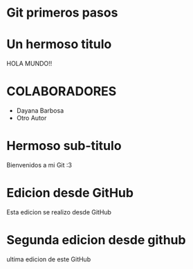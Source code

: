 # Git primeros pasos


# Un hermoso titulo 
HOLA MUNDO!!

# COLABORADORES
- Dayana Barbosa
- Otro Autor 

# Hermoso sub-titulo
Bienvenidos a mi Git :3

# Edicion desde GitHub
Esta edicion se realizo desde GitHub

# Segunda edicion desde github
ultima edicion de este GitHub

